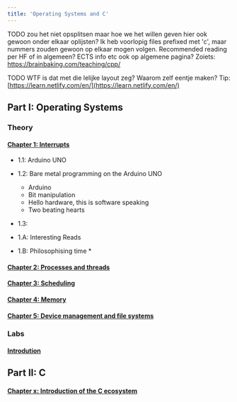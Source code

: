 ```yaml
---
title: 'Operating Systems and C'
---
```


TODO zou het niet opsplitsen maar hoe we het willen geven hier ook gewoon onder elkaar oplijsten? Ik heb voorlopig files prefixed met 'c', maar nummers zouden gewoon op elkaar mogen volgen. Recommended reading per HF of in algemeen? ECTS info etc ook op algemene pagina? Zoiets: https://brainbaking.com/teaching/cpp/

TODO WTF is dat met die lelijke layout zeg? Waarom zelf eentje maken? Tip: [https://learn.netlify.com/en/](https://learn.netlify.com/en/)

## Part I: Operating Systems 

### Theory

#### [Chapter 1: Interrupts](/chap1)
  * 1.1: Arduino UNO
  * 1.2: Bare metal programming on the Arduino UNO
    * Arduino
    * Bit manipulation
    * Hello hardware, this is software speaking
    * Two beating hearts

  * 1.3: 

  * 1.A: Interesting Reads
  * 1.B: Philosophising time
    * 

#### [Chapter 2: Processes and threads](/chap2)
#### [Chapter 3: Scheduling](/chap3)
#### [Chapter 4: Memory](/chap4)
#### [Chapter 5: Device management and file systems](/chap5)

### Labs

#### [Introdution](/lab0)

## Part II: C

#### [Chapter x: Introduction of the C ecosystem](/cchap1)

